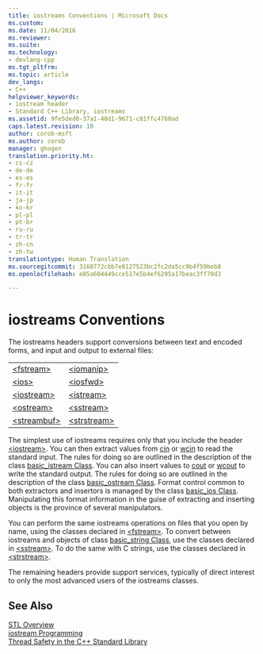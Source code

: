 ```yaml
---
title: iostreams Conventions | Microsoft Docs
ms.custom: 
ms.date: 11/04/2016
ms.reviewer: 
ms.suite: 
ms.technology:
- devlang-cpp
ms.tgt_pltfrm: 
ms.topic: article
dev_langs:
- C++
helpviewer_keywords:
- iostream header
- Standard C++ Library, iostreams
ms.assetid: 9fe5ded0-37a1-48d1-9671-c81ffc4760ad
caps.latest.revision: 10
author: corob-msft
ms.author: corob
manager: ghogen
translation.priority.ht:
- cs-cz
- de-de
- es-es
- fr-fr
- it-it
- ja-jp
- ko-kr
- pl-pl
- pt-br
- ru-ru
- tr-tr
- zh-cn
- zh-tw
translationtype: Human Translation
ms.sourcegitcommit: 3168772cbb7e8127523bc2fc2da5cc9b4f59beb8
ms.openlocfilehash: e85a604449cce517e5b4ef6295a17beac3ff70d3

---
```

# iostreams Conventions
The iostreams headers support conversions between text and encoded forms, and input and output to external files:  
  
|||  
|-|-|  
|[\<fstream>](../standard-library/fstream.md)|[\<iomanip>](../standard-library/iomanip.md)|  
|[\<ios>](../standard-library/ios.md)|[\<iosfwd>](../standard-library/iosfwd.md)|  
|[\<iostream>](../standard-library/iostream.md)|[\<istream>](../standard-library/istream.md)|  
|[\<ostream>](../standard-library/ostream.md)|[\<sstream>](../standard-library/sstream.md)|  
|[\<streambuf>](../standard-library/streambuf.md)|[\<strstream>](../standard-library/strstream.md)|  
  
 The simplest use of iostreams requires only that you include the header [\<iostream>](../standard-library/iostream.md). You can then extract values from [cin](../standard-library/iostream.md#cin) or [wcin](../standard-library/iostream.md#wcin) to read the standard input. The rules for doing so are outlined in the description of the class [basic_istream Class](../standard-library/basic-istream-class.md). You can also insert values to [cout](../standard-library/iostream.md#cout) or [wcout](../standard-library/iostream.md#wcout) to write the standard output. The rules for doing so are outlined in the description of the class [basic_ostream Class](../standard-library/basic-ostream-class.md). Format control common to both extractors and insertors is managed by the class [basic_ios Class](../standard-library/basic-ios-class.md). Manipulating this format information in the guise of extracting and inserting objects is the province of several manipulators.  
  
 You can perform the same iostreams operations on files that you open by name, using the classes declared in [\<fstream>](../standard-library/fstream.md). To convert between iostreams and objects of class [basic_string Class](../standard-library/basic-string-class.md), use the classes declared in [\<sstream>](../standard-library/sstream.md). To do the same with C strings, use the classes declared in [\<strstream>](../standard-library/strstream.md).  
  
 The remaining headers provide support services, typically of direct interest to only the most advanced users of the iostreams classes.  
  
## See Also  
 [STL Overview](../standard-library/cpp-standard-library-overview.md)   
 [iostream Programming](../standard-library/iostream-programming.md)   
 [Thread Safety in the C++ Standard Library](../standard-library/thread-safety-in-the-cpp-standard-library.md)




<!--HONumber=Jan17_HO1-->


